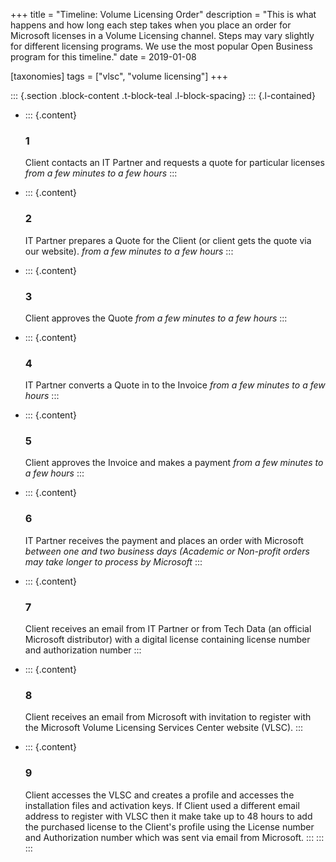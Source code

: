 +++
title = "Timeline: Volume Licensing Order"
description = "This is what happens and how long each step takes when you place an order for Microsoft licenses in a Volume Licensing channel. Steps may vary slightly for different licensing programs. We use the most popular Open Business program for this timeline."
date = 2019-01-08

[taxonomies]
tags = ["vlsc", "volume licensing"]
+++


::: {.section .block-content .t-block-teal .l-block-spacing}
::: {.l-contained}
-   ::: {.content}
    ### 1

    Client contacts an IT Partner and requests a quote for particular
    licenses *from a few minutes to a few hours*
    :::

-   ::: {.content}
    ### 2

    IT Partner prepares a Quote for the Client (or client gets the quote
    via our website). *from a few minutes to a few hours*
    :::

-   ::: {.content}
    ### 3

    Client approves the Quote *from a few minutes to a few hours*
    :::

-   ::: {.content}
    ### 4

    IT Partner converts a Quote in to the Invoice *from a few minutes to
    a few hours*
    :::

-   ::: {.content}
    ### 5

    Client approves the Invoice and makes a payment *from a few minutes
    to a few hours*
    :::

-   ::: {.content}
    ### 6

    IT Partner receives the payment and places an order with Microsoft
    *between one and two business days (Academic or Non-profit orders
    may take longer to process by Microsoft*
    :::

-   ::: {.content}
    ### 7

    Client receives an email from IT Partner or from Tech Data (an
    official Microsoft distributor) with a digital license containing
    license number and authorization number
    :::

-   ::: {.content}
    ### 8

    Client receives an email from Microsoft with invitation to register
    with the Microsoft Volume Licensing Services Center website (VLSC).
    :::

-   ::: {.content}
    ### 9

    Client accesses the VLSC and creates a profile and accesses the
    installation files and activation keys. If Client used a different
    email address to register with VLSC then it make take up to 48 hours
    to add the purchased license to the Client's profile using the
    License number and Authorization number which was sent via email
    from Microsoft.
    :::
:::
:::